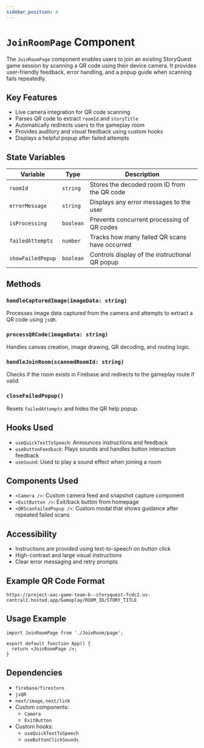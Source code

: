 ```yaml
---
sidebar_position: 4
---
```


# `JoinRoomPage` Component
The `JoinRoomPage` component enables users to join an existing StoryQuest game session by scanning a QR code using their device camera. It provides user-friendly feedback, error handling, and a popup guide when scanning fails repeatedly.

## Key Features

- Live camera integration for QR code scanning
- Parses QR code to extract `roomId` and `storyTitle`
- Automatically redirects users to the gameplay room
- Provides auditory and visual feedback using custom hooks
- Displays a helpful popup after failed attempts

## State Variables

| Variable           | Type       | Description                                                                 |
|--------------------|------------|-----------------------------------------------------------------------------|
| `roomId`           | `string`   | Stores the decoded room ID from the QR code                                |
| `errorMessage`     | `string`   | Displays any error messages to the user                                    |
| `isProcessing`     | `boolean`  | Prevents concurrent processing of QR codes                                 |
| `failedAttempts`   | `number`   | Tracks how many failed QR scans have occurred                              |
| `showFailedPopup`  | `boolean`  | Controls display of the instructional QR popup                             |

## Methods

### `handleCapturedImage(imageData: string)`
Processes image data captured from the camera and attempts to extract a QR code using `jsQR`.

### `processQRCode(imageData: string)`
Handles canvas creation, image drawing, QR decoding, and routing logic.

### `handleJoinRoom(scannedRoomId: string)`
Checks if the room exists in Firebase and redirects to the gameplay route if valid.

### `closeFailedPopup()`
Resets `failedAttempts` and hides the QR help popup.

## Hooks Used

- `useQuickTextToSpeech`: Announces instructions and feedback
- `useButtonFeedback`: Plays sounds and handles button interaction feedback
- `useSound`: Used to play a sound effect when joining a room

## Components Used

- `<Camera />`: Custom camera feed and snapshot capture component
- `<ExitButton />`: Exit/back button from homepage
- `<QRScanFailedPopup />`: Custom modal that shows guidance after repeated failed scans

## Accessibility

- Instructions are provided using text-to-speech on button click
- High-contrast and large visual instructions
- Clear error messaging and retry prompts

## Example QR Code Format

```text
https://project-aac-game-team-b--storyquest-fcdc2.us-central1.hosted.app/Gameplay/ROOM_ID/STORY_TITLE
```

## Usage Example

```tsx
import JoinRoomPage from './JoinRoom/page';

export default function App() {
  return <JoinRoomPage />;
}
```

## Dependencies

- `firebase/firestore`
- `jsQR`
- `next/image`, `next/link`
- Custom components:
    - `Camera`
    - `ExitButton`
- Custom hooks:
    - `useQuickTextToSpeech`
    - `useButtonClickSounds`
